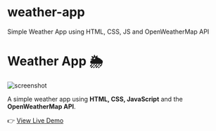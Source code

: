 # weather-app
Simple Weather App using HTML, CSS, JS and OpenWeatherMap API
# Weather App 🌦️

![screenshot](./image/screenshot.png)

A simple weather app using **HTML, CSS, JavaScript** and the **OpenWeatherMap API**.

👉 [View Live Demo](https://USERNAME.github.io/weather-app/)
